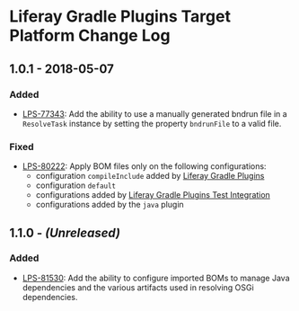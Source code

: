 # Liferay Gradle Plugins Target Platform Change Log

## 1.0.1 - 2018-05-07

### Added
- [LPS-77343]: Add the ability to use a manually generated bndrun file in a
`ResolveTask` instance by setting the property `bndrunFile` to a valid file.

### Fixed
- [LPS-80222]: Apply BOM files only on the following configurations:
	- configuration `compileInclude` added by [Liferay Gradle Plugins]
	- configuration `default`
	- configurations added by [Liferay Gradle Plugins Test Integration]
	- configurations added by the `java` plugin

## 1.1.0 - *(Unreleased)*

### Added
- [LPS-81530]: Add the ability to configure imported BOMs to manage Java
dependencies and the various artifacts used in resolving OSGi dependencies.

[Liferay Gradle Plugins]: https://github.com/liferay/liferay-portal/tree/master/modules/sdk/gradle-plugins
[Liferay Gradle Plugins Test Integration]: https://github.com/liferay/liferay-portal/tree/master/modules/sdk/gradle-plugins-test-integration
[LPS-77343]: https://issues.liferay.com/browse/LPS-77343
[LPS-80222]: https://issues.liferay.com/browse/LPS-80222
[LPS-81530]: https://issues.liferay.com/browse/LPS-81530